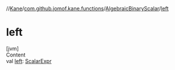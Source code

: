//[Kane](../../index.md)/[com.github.jomof.kane.functions](../index.md)/[AlgebraicBinaryScalar](index.md)/[left](left.md)



# left  
[jvm]  
Content  
val [left](left.md): [ScalarExpr](../../com.github.jomof.kane.impl/-scalar-expr/index.md)  



